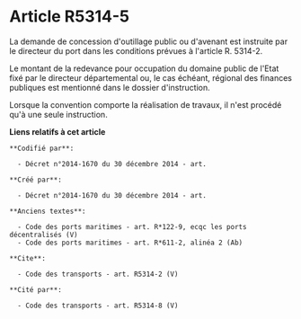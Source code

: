 # Article R5314-5

La demande de concession d'outillage public ou d'avenant est instruite par le directeur du port dans les conditions prévues à
l'article R. 5314-2. 

Le montant de la redevance pour occupation du domaine public de l'Etat fixé par le directeur départemental ou, le cas
échéant, régional des finances publiques est mentionné dans le dossier d'instruction. 

Lorsque la convention comporte la réalisation de travaux, il n'est procédé qu'à une seule instruction.

**Liens relatifs à cet article**

	**Codifié par**:

	  - Décret n°2014-1670 du 30 décembre 2014 - art.

	**Créé par**:

	  - Décret n°2014-1670 du 30 décembre 2014 - art.

	**Anciens textes**:

	  - Code des ports maritimes - art. R*122-9, ecqc les ports décentralisés (V)
	  - Code des ports maritimes - art. R*611-2, alinéa 2 (Ab)

	**Cite**:

	  - Code des transports - art. R5314-2 (V)

	**Cité par**:

	  - Code des transports - art. R5314-8 (V)
